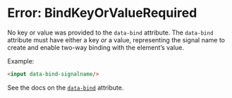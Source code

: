 # Error: BindKeyOrValueRequired

No key or value was provided to the `data-bind` attribute. The `data-bind` attribute must have either a key _or_ a value, representing the signal name to create and enable two-way binding with the element’s value.

Example:

```html
<input data-bind-signalname/>
```

See the docs on the [`data-bind`](https://data-star.dev/reference/plugins_attributes#bind) attribute.